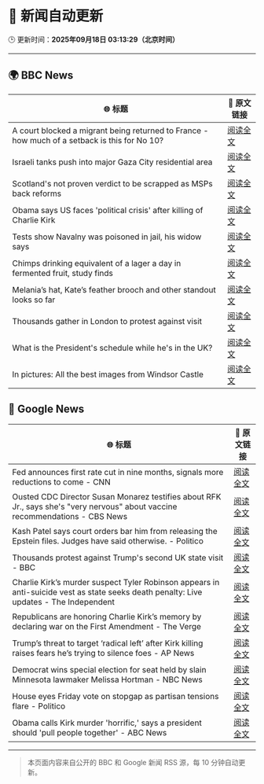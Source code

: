 # 🧠 新闻自动更新

🕒 更新时间：**2025年09月18日 03:13:29（北京时间）**

---

## 🌍 BBC News

| 🌐 标题 | 🔗 原文链接 |
|--------|-------------|
| A court blocked a migrant being returned to France - how much of a setback is this for No 10? | [阅读全文](https://www.bbc.com/news/articles/ced5gyg2e09o?at_medium=RSS&at_campaign=rss) |
| Israeli tanks push into major Gaza City residential area | [阅读全文](https://www.bbc.com/news/articles/c4gv881exj2o?at_medium=RSS&at_campaign=rss) |
| Scotland's not proven verdict to be scrapped as MSPs back reforms | [阅读全文](https://www.bbc.com/news/articles/cy8rndyyp7vo?at_medium=RSS&at_campaign=rss) |
| Obama says US faces 'political crisis' after killing of Charlie Kirk | [阅读全文](https://www.bbc.com/news/articles/c9dxge2ep4xo?at_medium=RSS&at_campaign=rss) |
| Tests show Navalny was poisoned in jail, his widow says | [阅读全文](https://www.bbc.com/news/articles/c5ye0x28vzqo?at_medium=RSS&at_campaign=rss) |
| Chimps drinking equivalent of a lager a day in fermented fruit, study finds | [阅读全文](https://www.bbc.com/news/articles/cgq4710vendo?at_medium=RSS&at_campaign=rss) |
| Melania’s hat, Kate’s feather brooch and other standout looks so far | [阅读全文](https://www.bbc.com/news/articles/cy857ddpjp4o?at_medium=RSS&at_campaign=rss) |
| Thousands gather in London to protest against visit | [阅读全文](https://www.bbc.com/news/articles/cj9zve281k3o?at_medium=RSS&at_campaign=rss) |
| What is the President's schedule while he's in the UK? | [阅读全文](https://www.bbc.com/news/articles/c8rynvlm6zjo?at_medium=RSS&at_campaign=rss) |
| In pictures: All the best images from Windsor Castle | [阅读全文](https://www.bbc.com/news/articles/c4gqd70v496o?at_medium=RSS&at_campaign=rss) |

## 📰 Google News

| 🌐 标题 | 🔗 原文链接 |
|--------|-------------|
| Fed announces first rate cut in nine months, signals more reductions to come - CNN | [阅读全文](https://news.google.com/rss/articles/CBMigwFBVV95cUxOODRaMFVzYm5JeWh0WWNTcjljOTJkQ2JHc3AzQ3lna1JmSEVvNDFYRExBalF1V3NyaVgwalFmX283b0FEQl9iQWZ1OXdLbnp6N0lBQnpQY0laUVRDMjFhTGhWV1dSX2JteWw5bGlxbU5CQVBJY25uQWl6T2hjWjYyN2F1QQ?oc=5) |
| Ousted CDC Director Susan Monarez testifies about RFK Jr., says she's "very nervous" about vaccine recommendations - CBS News | [阅读全文](https://news.google.com/rss/articles/CBMilgFBVV95cUxNS05IVDBObUVBbkNJV1FJQXRqa1l1Tk1fNjd4NnBsUU5wM2hUdXViWHNzTl9qa2RYSUxwNWpaRmRqcVhBNE5oeENKZDVXdzJnRFBwSkY0dHl1Ym92d0h5WlYtQmp1VFNVeThmVFFNQXJEV2VuT3NfMUlYZVFES19TZlNESTMxMklYSHFsa1VFWUpQWVU3ZGfSAZsBQVVfeXFMUDdVUjVKQ256Y1gxc3Z1U05HY0lGdUp5X0dZampHSVJBS2JNdlBhaDl6YXR6ZUlxT2s2X0JpMHA1WWxrcjZ2R1FTMFVxcjJucmUyc3laV3FnakVVZVBsUHNub1RvTGV4ZVc1aFJUdXNDN05FY3pOTmVPVVYzOHNQSGFxS1hZR0RVWF9Oakl2OUgyeEZzMzhHM2laYkE?oc=5) |
| Kash Patel says court orders bar him from releasing the Epstein files. Judges have said otherwise. - Politico | [阅读全文](https://news.google.com/rss/articles/CBMioAFBVV95cUxOeUxkMXZvLUVTQi1pZnVoWUVlLXg1UUFqbXZhVUhkVElKMGRTWlFnUlNNWWhNMkVSRGhnVXFiYzIzSV8tejFXSnR6ajBwcFUxR2RCQlNna2V6RHRGZWpyT183ZUZUazNCV3drd3hBZWQzWjdkUFBxQ0N1WEFPWWJ1ejNnRlNpY2hsTnlaREZ0TW1RRWp5V1l6MXpZZFZsRUFp?oc=5) |
| Thousands protest against Trump's second UK state visit - BBC | [阅读全文](https://news.google.com/rss/articles/CBMiWkFVX3lxTE95YVJYQ3NKTThoVXhZd05OU2s5cGU3VEM3MzUtQm9MTm8xejNZYUNDaWVsMzdhZEtVZFFTd3QteW5vRE9PcW5xbnQteTZMa2J4elpwYkwxUTlBQdIBX0FVX3lxTE42WEtzQnBxU1lXZzY2bVNYR1R2LTM2elVsMUd3S2w0LU5ZWEgwaUlKOVVyQzVLZXhweWlwanRCQzQ1OXRvSWFRVG1SV01ZY08wbUlNamNhTmNRYUJGQk5V?oc=5) |
| Charlie Kirk’s murder suspect Tyler Robinson appears in anti-suicide vest as state seeks death penalty: Live updates - The Independent | [阅读全文](https://news.google.com/rss/articles/CBMiwwFBVV95cUxOaG4tTjd0ZzNfeDU0eDZNX3FHcFo5cXdVQWM1TlZiMjlFd0NtbzlueUhCVUptcVBsZ2tDQ2VfbWVwS3hsMWhsTzAydDg2RXFscE8tbkQ1M3M4djA1WWJWbFlZMTBHekpiSmZXRFBuLUlDZ01iRllYWFd0eWFhOXZZTGdRRndvVlFIOHo4WTNtQ3ZkN3RCdlF5N1haYnhWSUVRLWlvakpnbG1SSW5oSjJLdnVwTmN2b1ZLUm1vN290RlpkQ1U?oc=5) |
| Republicans are honoring Charlie Kirk’s memory by declaring war on the First Amendment - The Verge | [阅读全文](https://news.google.com/rss/articles/CBMinwFBVV95cUxPblFIQkk2a0l0Qm55MWdESDdXdGpCZ0dBb0R1WkRBVjZ2SDNrTFl5V1lpWVNCNUtBMVFpeDVGR29ZSnpiNngxTFRVV1hCRWJ6UWlscnpBcW9ZZi1RajZpOG1qbzg2VzBCVzJmTnNQQzZoMHFaYnNVSklTZDF2SGFFaUZQQzdESWpRRTZtSnVtVjJyOGNVSDdQSUd6eUJlUFU?oc=5) |
| Trump’s threat to target ‘radical left’ after Kirk killing raises fears he’s trying to silence foes - AP News | [阅读全文](https://news.google.com/rss/articles/CBMisgFBVV95cUxQTUFhei1WSWtFeTRVUzlkR2VMNkJvUkNFMnlEM1Rob2t5LXJrNkV4T1UxNWxIQU4tTFFFdmRFY2tvNzVySmlLQXdPbFpuOUVoempmdjNaUmlxQ0hJdGVCV2pBblh1UTY4UWxWclRCRFliN0J2UVZhOFU3TXNUdnZwNWEyQTRJRUpxSHBJemFuV1licUw2bm1LTk1DeXNKTU4wenVrYUhiQ0pzdld0MzN0dU9B?oc=5) |
| Democrat wins special election for seat held by slain Minnesota lawmaker Melissa Hortman - NBC News | [阅读全文](https://news.google.com/rss/articles/CBMiuwFBVV95cUxOdW1MdGppQ0R3d3BFMkhfUU5UMmtLRVdDSXIxaWVfVExxQmtOb0x5dnFzcWdhaHowakFPbkQwYndnOGJzLVY1LUZPaXZ2NVBxZTE3TGl2THNrVUlBWE5DeUxlRmNyRnNzaGZiS2o1X0ZiWFpPbHFEbHZ1eTRyMGtma05BTEs1NTczdU0waDAtazRuZTlrMlVRdEdVQjFINEptdW5CS0ZPNlZuRjRMdnlIX1RqdW15WEVQSFNF0gFWQVVfeXFMUEZFM3BoaFQ1RkVqb3V1bjZYZEpPU1U4MDlZMHRDRVh4U28wZmhUN2tOWGcyNFhwSE5NYjBRZVNKN09NRDd4R0Z1bTBtRlVXbkQtRXgzZVE?oc=5) |
| House eyes Friday vote on stopgap as partisan tensions flare - Politico | [阅读全文](https://news.google.com/rss/articles/CBMihgFBVV95cUxNS0FXc1ZldDhPQzFzalhFVnBWczFLX0pwOWgtaDIxakRwcXBqek05X200b25ZMG05aEp1OEhldmJSQmRCQ2U2ZkZ4Wll0by1sa21XZVZkd2JSR0ZNcFMwOWdHMWJMRFFobS1kY25teDVzNWQ5aW9WYTlubXJhVGh1U0k4WF9BQQ?oc=5) |
| Obama calls Kirk murder 'horrific,' says a president should 'pull people together' - ABC News | [阅读全文](https://news.google.com/rss/articles/CBMiqAFBVV95cUxOc2MzVUNYeHZUNmVuSHltMEhTckwtZ2VrZEpPQVZNQUNCRk1yMzVaZkQzR1pnLXVHVE9uYWFmcjhIaG5uX1ZMQjNIdFZLZzNaT1hjWnY0Sm5leERBbWkzdkdHZjFZR3A1STN3WTNlRzBjSHlpSUNINU8yS2k3aXdSYjdXSzd3ZUpPTjdmVlJuYzQzZFcway1sNFU0bU1ZcWxQOG5iZ0FWRFbSAa4BQVVfeXFMTWtyLWZSNzVMaWVOUWdTd0xsaWZiZlFrUVB6cWxlU2FGeUR5V2F4YXJiSjQ1VXVYUFBqcDhWcEt6OVpvN1dmNG9lSGRmMWtXTVEwVEFyc0dzOWtoY2tCQ2ZwUEEyM0VNTEt4TGlGV3RMdVI0dEx1SDdtaVpVeTVUd0VqXzliWTJXd2Y5eHhILVJKd2ZjZjFfR0RweUFaYzVReTRWeU9LWXV3NlRqaHl3?oc=5) |

---
> 本页面内容来自公开的 BBC 和 Google 新闻 RSS 源，每 10 分钟自动更新。